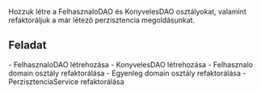 Hozzuk létre a FelhasznaloDAO és KonyvelesDAO osztályokat, valamint refaktoráljuk a már létező perzisztencia megoldásunkat.

<h2>Feladat</h2>
- FelhasznaloDAO létrehozása
- KonyvelesDAO létrehozása
- Felhasznalo domain osztály refaktorálása
- Egyenleg domain osztály refaktorálása
- PerzisztenciaService refaktorálása
